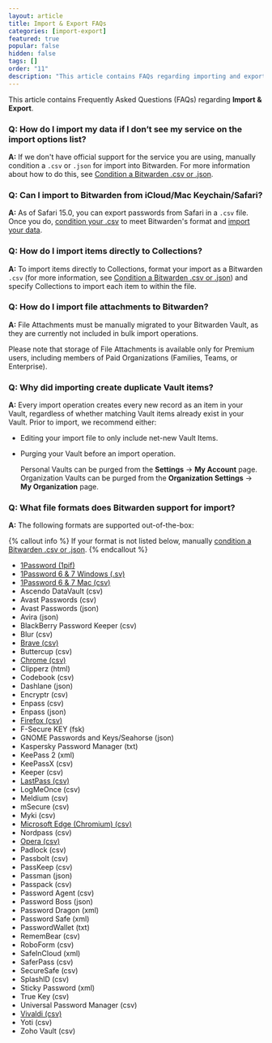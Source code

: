 ```yaml
---
layout: article
title: Import & Export FAQs
categories: [import-export]
featured: true
popular: false
hidden: false
tags: []
order: "11"
description: "This article contains FAQs regarding importing and exporting data to and from the Bitwarden password manager."
---
```


This article contains Frequently Asked Questions (FAQs) regarding **Import &amp; Export**.

### Q: How do I import my data if I don’t see my service on the import options list?

**A:** If we don't have official support for the service you are using, manually condition a `.csv` or `.json` for import into Bitwarden. For more information about how to do this, see [Condition a Bitwarden .csv or .json]({{site.baseurl}}/article/condition-bitwarden-import/).

### Q: Can I import to Bitwarden from iCloud/Mac Keychain/Safari?

**A:** As of Safari 15.0, you can export passwords from Safari in a `.csv` file. Once you do, [condition your .csv]({{site.baseurl}}/article/condition-bitwarden-import/) to meet Bitwarden's format and [import your data]({{site.baseurl/article/import-data/}}).

### Q: How do I import items directly to Collections?

**A:** To import items directly to Collections, format your import as a Bitwarden `.csv` (for more information, see [Condition a Bitwarden .csv or .json]({{site.baseurl}}/article/condition-bitwarden-import/)) and specify Collections to import each item to within the file.

### Q: How do I import file attachments to Bitwarden?

**A:** File Attachments must be manually migrated to your Bitwarden Vault, as they are currently not included in bulk import operations.

Please note that storage of File Attachments is available only for Premium users, including members of Paid Organizations (Families, Teams, or Enterprise).

### Q: Why did importing create duplicate Vault items?

**A:** Every import operation creates every new record as an item in your Vault, regardless of whether matching Vault items already exist in your Vault. Prior to import, we recommend either:

- Editing your import file to only include net-new Vault Items.
- Purging your Vault before an import operation.

  Personal Vaults can be purged from the **Settings** &rarr; **My Account** page. Organization Vaults can be purged from the **Organization Settings** &rarr; **My Organization** page.

### Q: What file formats does Bitwarden support for import?

  **A:** The following formats are supported out-of-the-box:

{% callout info %}
If your format is not listed below, manually [condition a Bitwarden .csv or .json]({{site.baseurl}}/article/condition-bitwarden-import/).
{% endcallout %}

  - [1Password (1pif)]({{site.baseurl}}/article/import-from-1password/)
  - [1Password 6 &amp; 7 Windows (.sv)]({{site.baseurl}}/article/import-from-1password/)
  - [1Password 6 &amp; 7 Mac (csv)]({{site.baseurl}}/article/import-from-1password/)
  - Ascendo DataVault (csv)
  - Avast Passwords (csv)
  - Avast Passwords (json)
  - Avira (json)
  - BlackBerry Password Keeper (csv)
  - Blur (csv)
  - [Brave (csv)]({{site.baseurl}}/article/import-from-chrome/)
  - Buttercup (csv)
  - [Chrome (csv)]({{site.baseurl}}/article/import-from-chrome/)
  - Clipperz (html)
  - Codebook (csv)
  - Dashlane (json)
  - Encryptr (csv)
  - Enpass (csv)
  - Enpass (json)
  - [Firefox (csv)]({{site.baseurl}}/article/import-from-firefox/)
  - F-Secure KEY (fsk)
  - GNOME Passwords and Keys/Seahorse (json)
  - Kaspersky Password Manager (txt)
  - KeePass 2 (xml)
  - KeePassX (csv)
  - Keeper (csv)
  - [LastPass (csv)]({{site.baseurl}}/article/import-from-lastpass/)
  - LogMeOnce (csv)
  - Meldium (csv)
  - mSecure (csv)
  - Myki (csv)
  - [Microsoft Edge (Chromium) (csv)]({{site.baseurl}}/article/import-from-chrome/)
  - Nordpass (csv)
  - [Opera (csv)]({{site.baseurl}}/article/import-from-chrome/)
  - Padlock (csv)
  - Passbolt (csv)
  - PassKeep (csv)
  - Passman (json)
  - Passpack (csv)
  - Password Agent (csv)
  - Password Boss (json)
  - Password Dragon (xml)
  - Password Safe (xml)
  - PasswordWallet (txt)
  - RememBear (csv)
  - RoboForm (csv)
  - SafeInCloud (xml)
  - SaferPass (csv)
  - SecureSafe (csv)
  - SplashID (csv)
  - Sticky Password (xml)
  - True Key (csv)
  - Universal Password Manager (csv)
  - [Vivaldi (csv)]({{site.baseurl}}/article/import-from-chrome/)
  - Yoti (csv)
  - Zoho Vault (csv)
